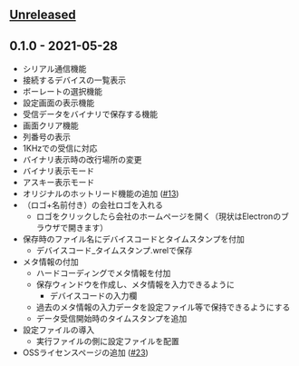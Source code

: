 <a name="unreleased"></a>
## [Unreleased]


<a name="0.1.0"></a>
## 0.1.0 - 2021-05-28

- シリアル通信機能
- 接続するデバイスの一覧表示
- ボーレートの選択機能
- 設定画面の表示機能
- 受信データをバイナリで保存する機能
- 画面クリア機能
- 列番号の表示
- 1KHzでの受信に対応 
- バイナリ表示時の改行場所の変更
- バイナリ表示モード
- アスキー表示モード
- オリジナルのホットリード機能の追加 ([#13](https://github.com/work-robotics/Serimon/pull/13))
- （ロゴ+名前付き）の会社ロゴを入れる
    - ロゴをクリックしたら会社のホームページを開く（現状はElectronのブラウザで開きます）
- 保存時のファイル名にデバイスコードとタイムスタンプを付加
    - デバイスコード_タイムスタンプ.wrelで保存
- メタ情報の付加
    - ハードコーディングでメタ情報を付加
    - 保存ウィンドウを作成し、メタ情報を入力できるように
        -  デバイスコードの入力欄
    - 過去のメタ情報の入力データを設定ファイル等で保持できるようにする
    - データ受信開始時のタイムスタンプを追加
- 設定ファイルの導入
    - 実行ファイルの側に設定ファイルを配置 
- OSSライセンスページの追加 ([#23](https://github.com/work-robotics/Serimon/pull/23))

[Unreleased]: https://github.com/work-robotics/Serimon/compare/0.1.0...HEAD
